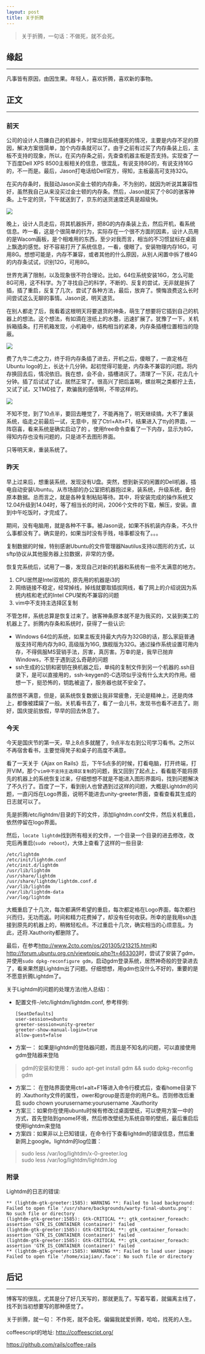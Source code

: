 ```yaml
---
layout: post
title: 关于折腾
---
```


> 关于折腾，一句话：不做死，就不会死。

## 缘起
----

凡事皆有原因，由因生果。年轻人，喜欢折腾，喜欢新的事物。

## 正文
----

### 前天

公司的设计人员嫌自己的机器卡，时常出现系统僵死的情况，主要是内存不足的原因，解决方案很简单，加个内存条就可以了。由于之前有过买了内存条装上后，主板不支持的现象，所以，在买内存条之前，先查查机器主板是否支持。实现查了一下百度Dell XPS 8500主板相关的信息，很混乱，有说支持8G的，有说支持16G的，不一而是。最后，Jason打电话给Dell官方，得知，主板最高可支持32G。

在买内存条时，我鼓动Jason买金士顿的内存条，不为别的，就因为听说其兼容性好，虽然我自己从来没买过金士顿的内存条。然后，Jason就买了个8G的骇客神条。上午定的货，下午就送到了，京东的送货速度还真是超级快。

<div>
  <img src="/assets/images/memory.jpg">
</div> 


晚上，设计人员走后，将其机器拆开，把8G的内存条装上去，然后开机，看系统信息。咋一看，这是个很简单的行为，实际存在一个很不方面的因素，设计人员用的是Wacom画板，是个相难用的东西，至少对我而言，相当的不习惯鼠标在桌面上飘逸的感觉。好不容易打开了系统信息，一看，傻眼了。安装物理内存16G，可用8G。想想可能是，内存不兼容，或者其他的什么原因，从别人闲置中拆了根4G的内存条试试，识别12G，可用8G。

世界充满了限制，以及现象很不符合理论。比如，64位系统安装16G，怎么可能8G可用，这不科学。为了寻找自己的科学，不断的、反复的尝试，无非就是拆了插，插了重启，反复了几次，尝试了各种方法，最后，放弃了。懊悔浪费这么长时间尝试这么无聊的事情。Jason说，明天退货。

在别人都走了后，我看着这根明天将要退货的神条，萌生了想要将它插到自己的机器上的想法。这个想法，有如滴在渲纸上的水墨，迅速扩展了。犹豫了一下，关机拆箱插条。打开机箱发现，小机箱中，结构相当的紧凑，内存条插槽位置相当的隐蔽。

<div>
  <img src="/assets/images/machine.jpg">
</div> 

费了九牛二虎之力，终于将内存条插了进去，开机之后，傻眼了，一直定格在Ubuntu logo的上，长达十几分钟。起初觉得可能是，内存条不兼容的问题。将内存换回去后，情况依旧。我在想，会不会，插槽进灰了。清理了一下灰，花去几十分钟。插了后试试了试，居然正常了。很高兴了把后盖啊，螺丝啊之类都拧上去，又试了试，又TMD挂了，欺骗我的感情啊，不带这样的。

<div>
  <img src="/assets/images/ubuntu_logo.jpg">
</div> 

不知不觉，到了10点半，要回去睡觉了，不能再拖了，明天继续搞，大不了重装系统，临走之前最后一试，无意中，按了Ctrl+Alt+F1，结果进入了tty的界面，一阵窃喜，看来系统是确实启动了的 。使用free命令查看了一下内存，显示为8G，得知内存也没有问题的，只是进不去图形界面。

只等明天来，重装系统了。

### 昨天

早上过来后，想重装系统，发现没有U盘。突然，想到新买的闲置的Dell机器，插电自动安装Ubuntu。从市场部的办公室把机器抱过来，装系统，升级系统，备份原本数据。总而言之，就是各种复制粘贴等待。其中，将安装完成的操作系统又12.04升级到14.04时，等了相当长的时间，2006个文件的下载，解压，安装。直到中午吃饭时，才完成了。

期间，没有电脑用，就是各种不干事。被Jason说，如果不拆机装内存条，不久什么事都没有了。确实是的，如果当时没有手贱，啥事都没有了。。。

复制数据的时候，特别感谢Ubuntu的文件管理器Nautilus支持以图形的方式，以sftp协议从其他服务器上拉数据，非常的方便。

恢复完系统后，试用了一番，发现自己对新的机器和系统有一些不太满意的地方。 

1. CPU居然是Intel双核的, 原先用的机器是i3的
2. 网络链接不稳定，经常掉线，掉线就要取插拔网线，看了网上的介绍说因为系统内核和老式的Intel CPU架构不兼容的问题
3. vim中不支持主选择区复制

不管怎样，系统总算是恢复过来了。骇客神条原本就不是为我买的，又装到美工的机器上了。折腾内存条和系统时，获得了一些认识: 

* Windows 64位的系统，如果主板支持最大内存为32GB的话，那么家庭普通版支持可用内存为8G, 高级版为16G, 旗舰版为32G。通过操作系统设置可用内存，不得佩服MS营销手法，厉害，真厉害。万幸的是，我早已抛弃Windows，不至于遇到这么奇葩的问题
* ssh生成的公钥和密钥在换机器之后，单纯的复制文件到另一个机器的.ssh目录下，是可以直接用的，ssh-keygen的-C选项似乎没有什么太大的作用。细想一下，挺恐怖的，钥匙被盗了，服务器也就不安全了。

虽然很不满意，但是，装系统恢复数据让我非常疲惫，无论是精神上，还是肉体上，都像被蹂躏了一般。关机看书去了，看了一会儿书，发现书也看不进去了。刚好，国庆提前放假，早早的回去休息了。

### 今天

今天是国庆节的第一天，早上8点多就醒了，9点半左右到公司学习看书。之所以不再宿舍看书，主要觉得凳子和桌子的高度不满意。

看了一天关于《Ajax on Rails》后，下午5点多的时候，打看电脑，打开终端，打开VIM，那个`vim中不支持主选择区复制`的问题，我又回到了起点上，看看能不能将原先的机器上的系统恢复过来，仔细想想不就是不能进入图形界面吗，找到问题解决了不久行了。百度了一下，看到别人也曾遇到过这样的问题，大概是Lightdm的问题，一直闪烁在Logo界面，说明不能进去unity-greeter界面，查看查看其生成的日志就可以了。

先是折腾/etc/lightdm/目录的下的文件，添加lightdm.conf文件，然后关机重启，依然停留在logo界面。

然后，`locate lightdm`找到所有相关的文件，一个目录一个目录的进去修改，改完后再重启(`sudo reboot`)，大体上查看了这样的一些目录: 

    /etc/lightdm
    /etc/init/lightdm.conf
    /etc/init.d/lightdm
    /usr/lib/lightdm
    /usr/share/lightdm
    /usr/share/lightdm/lightdm.conf.d
    /var/lib/lightdm
    /var/lib/lightdm-data
    /var/log/lightdm

大概重启了十几次，每次都满怀希望的重启，每次都定格在Logo界面，每次都扫兴而归，无功而返。时间和精力花费掉了，却没有任何收获。所幸的是我用ssh连接到原先的机器上的，稍微轻松点。不过重启十几次，确实相当的心烦意乱。为此，还将.Xauthority都删除了。

最后，在参考<http://www.2cto.com/os/201305/213215.html>和<http://forum.ubuntu.org.cn/viewtopic.php?t=463303>时，尝试了安装了gdm，并使用`sudo dpkg-reconfigure gdm`，启动gdm登录系统，居然神奇般的登录进去了，看来果然是Lightdm出了问题。仔细想想，用gdm也没什么不好的，重要的是不愿意折腾Lightdm了。

关于Lightdm的问题的处理方法(他人总结)：

* 配置文件-/etc/lightdm/lightdm.conf, 参考样例: 
 
      [SeatDefaults]
      user-session=ubuntu
      greeter-session=unity-greeter
      greeter-show-manual-login=true
      allow-guest=false

* 方案一： 如果是lightdm的登陆器问题，而且是不知名的问题，可以直接使用gdm登陆器来登陆
> gdm的安装和使用： sudo apt-get install gdm && sudo dpkg-reconfig gdm

* 方案二： 在登陆界面使用ctrl+alt+F1等进入命令行模式后，查看home目录下的 .Xauthority文件的属性，ower和group是否是你的用户名。否则修改后重启 sudo chown yourusername:yourusername .Xauthority
* 方案三：如果你在使用ubuntu时候有修改过桌面壁纸，可以使用方案一中的方式，首先登陆到gnome环境，然后修改壁纸为系统自带的壁纸，最后重启后使用lightdm来登陆
* 方案四：如果非以上已知错误，在命令行下查看lightdm的错误信息，然后重新网上google。lightdm的log位置：

> sudo less /var/log/lightdm/x-0-greeter.log  
> sudo less /var/log/lightdm/lightdm.log  


### 附录

Lightdm的日志的错误:

    ** (lightdm-gtk-greeter:1585): WARNING **: Failed to load background: Failed to open file '/usr/share/backgrounds/warty-final-ubuntu.png': No such file or directory
    (lightdm-gtk-greeter:1585): Gtk-CRITICAL **: gtk_container_foreach: assertion 'GTK_IS_CONTAINER (container)' failed
    (lightdm-gtk-greeter:1585): Gtk-CRITICAL **: gtk_container_foreach: assertion 'GTK_IS_CONTAINER (container)' failed
    (lightdm-gtk-greeter:1585): Gtk-CRITICAL **: gtk_container_foreach: assertion 'GTK_IS_CONTAINER (container)' failed
    ** (lightdm-gtk-greeter:1585): WARNING **: Failed to load user image: Failed to open file '/home/xiajian/.face': No such file or directory


## 后记
----

博客写的很乱，尤其是分了好几天写的，那就更乱了。写着写着，就偏离主线了，找不到当初想要写的那种感觉了。

关于折腾，就一句： 不作死，就不会死。偏偏我就爱折腾，哈哈，找死的人生。

 coffeescript的地址: http://coffeescript.org/

 https://github.com/rails/coffee-rails

